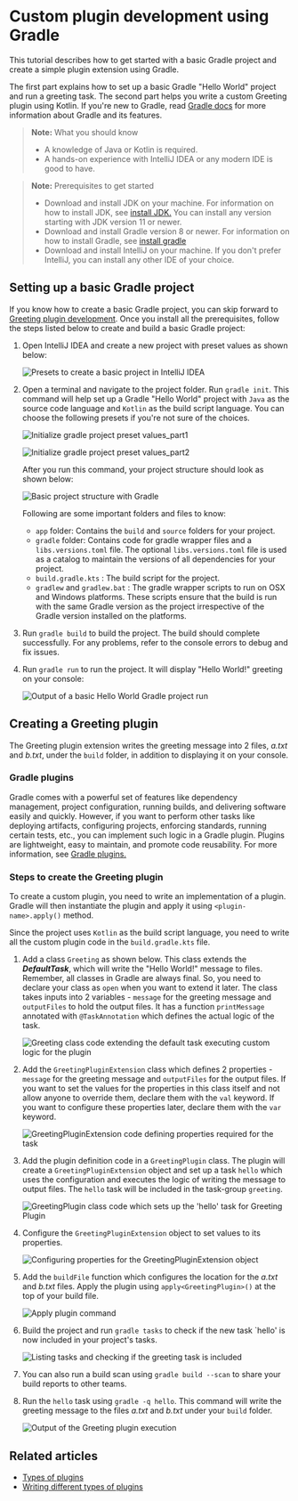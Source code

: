 # Custom plugin development using Gradle

This tutorial describes how to get started with a basic Gradle project and create a simple plugin extension using Gradle.

The first part explains how to set up a basic Gradle "Hello World" project and run a greeting task. The second part helps you write a custom Greeting plugin using Kotlin.
If you're new to Gradle, read [Gradle docs](https://docs.gradle.org/current/userguide/getting_started_eng.html) for more information about Gradle and its features.

> **Note:** What you should know
> - A knowledge of Java or Kotlin is required.
> - A hands-on experience with IntelliJ IDEA or any modern IDE is good to have.

> **Note:** Prerequisites to get started
> - Download and install JDK on your machine. For information on how to install JDK, see [install JDK.](https://docs.oracle.com/en/java/javase/21/install/overview-jdk-installation.html) You can install any version starting with JDK version 11 or newer.
> - Download and install Gradle version 8 or newer. For information on how to install Gradle, see [install gradle](https://gradle.org/install/)
> - Download and install IntelliJ on your machine. If you don't prefer IntelliJ, you can install any other IDE of your choice.

## Setting up a basic Gradle project
If you know how to create a basic Gradle project, you can skip forward to [Greeting plugin development](#creating-a-greeting-plugin). Once you install all the prerequisites, follow the steps listed below to create and build a basic Gradle project:

1. Open IntelliJ IDEA and create a new project with preset values as shown below:

   ![Presets to create a basic project in IntelliJ IDEA](images/create_basic_project.png)

2. Open a terminal and navigate to the project folder. Run `gradle init`. This command will help set up a Gradle "Hello World" project with `Java` as the source code language and `Kotlin` as the build script language. You can choose the following presets if you're not sure of the choices.


   ![Initialize gradle project preset values_part1](images/execute_gradle_init_1.png)

   ![Initialize gradle project preset values_part2](images/execute_gradle_init_2.png)

   After you run this command, your project structure should look as shown below:

   ![Basic project structure with Gradle](images/display_basic_gradle_project_structure.png)

   Following are some important folders and files to know:
   - `app` folder: Contains the `build` and `source` folders for your project.
   - `gradle` folder: Contains code for gradle wrapper files and a `libs.versions.toml` file. The optional `libs.versions.toml` file is used as a catalog to maintain the versions of all dependencies for your project.
   - `build.gradle.kts` : The build script for the project.
   - `gradlew` and `gradlew.bat` : The gradle wrapper scripts to run on OSX and Windows platforms. These scripts ensure that the build is run with the same Gradle version as the project irrespective of the Gradle version installed on the platforms.

3. Run `gradle build` to build the project. The build should complete successfully. For any problems, refer to the console errors to debug and fix issues.

4. Run `gradle run` to run the project. It will display "Hello World!" greeting on your console:


   ![Output of a basic Hello World Gradle project run](images/run_basic_gradle.png)

## Creating a Greeting plugin

The Greeting plugin extension writes the greeting message into 2 files, _a.txt_ and _b.txt_, under the `build` folder, in addition to displaying it on your console.

### Gradle plugins
Gradle comes with a powerful set of features like dependency management, project configuration, running builds, and delivering software easily and quickly. However, if you want to perform other tasks like deploying artifacts, configuring projects, enforcing standards, running certain tests, etc.,
you can implement such logic in a Gradle plugin. Plugins are lightweight, easy to maintain, and promote code reusability. For more information, see [Gradle plugins.](https://docs.gradle.org/current/userguide/custom_plugins.html)

### Steps to create the Greeting plugin
To create a custom plugin, you need to write an implementation of a plugin. Gradle will then instantiate the plugin and apply it using `<plugin-name>.apply()` method.

Since the project uses `Kotlin` as the build script language, you need to write all the custom plugin code in the `build.gradle.kts` file.

1. Add a class `Greeting` as shown below. This class extends the _**DefaultTask**_, which will write the "Hello World!" message to files. Remember, all classes in Gradle are always final. So, you need to declare your class as `open` when you want to extend it later.  The class takes inputs 
   into 2 variables - `message` for the greeting message and `outputFiles` to hold the output files. It has a function `printMessage` annotated with `@TaskAnnotation` which defines the actual logic of the task.

   ![Greeting class code extending the default task executing custom logic for the plugin](images/add_greeting_class.png)

2. Add the `GreetingPluginExtension` class which defines 2 properties - `message` for the greeting message and `outputFiles` for the output files. If you want to set the values for the properties in this class itself and not allow anyone to override them, declare them with the `val` keyword. If you want to configure these properties later, declare them with the `var` keyword.

   ![GreetingPluginExtension code defining properties required for the task](images/add_greeting_plugin_extension_class.png)

3. Add the plugin definition code in a `GreetingPlugin` class. The plugin will create a `GreetingPluginExtension` object and set up a task `hello` which uses the configuration and executes the logic of writing the message to output files. The `hello` task will be included in the task-group
   `greeting`.

   ![GreetingPlugin class code which sets up the 'hello' task for Greeting Plugin](images/add_greeting_plugin_class.png)

4. Configure the `GreetingPluginExtension` object to set values to its properties.

   ![Configuring properties for the GreetingPluginExtension object](images/configure_greeting_plugin.png)

5. Add the `buildFile` function which configures the location for the _a.txt_ and _b.txt_ files. Apply the plugin using `apply<GreetingPlugin>()` at the top of your build file.

   ![Apply plugin command](images/apply_plugin.png)

6. Build the project and run `gradle tasks` to check if the new task `hello' is now included in your project's tasks.

   ![Listing tasks and checking if the greeting task is included](images/list_gradle_tasks.png)

7. You can also run a build scan using `gradle build --scan` to share your build reports to other teams.

8. Run the `hello` task using `gradle -q hello`. This command will write the greeting message to the files _a.txt_ and _b.txt_ under your `build` folder.

   ![Output of the Greeting plugin execution](images/run_custom_plugin.png)

## Related articles

- [Types of plugins](https://docs.gradle.org/current/userguide/plugins.html)
- [Writing different types of plugins](https://docs.gradle.org/current/userguide/writing_plugins.html)


 
